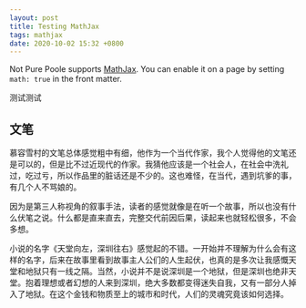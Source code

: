 ```yaml
---
layout: post
title: Testing MathJax
tags: mathjax
date: 2020-10-02 15:32 +0800
---
```

Not Pure Poole supports [MathJax](https://www.mathjax.org/). You can enable it on a page by setting `math: true` in the front matter.

测试测试


## 文笔

慕容雪村的文笔总体感觉粗中有细，他作为一个当代作家，我个人觉得他的文笔还是可以的，但是比不过近现代的作家。我猜他应该是一个社会人，在社会中洗礼过，吃过亏，所以作品里的脏话还是不少的。这也难怪，在当代，遇到坑爹的事，有几个人不骂娘的。

因为是第三人称视角的叙事手法，读者的感觉就像是在听一个故事，所以也没有什么伏笔之说。什么都是直来直去，完整交代前因后果，读起来也就轻松很多，不会多想。

小说的名字《天堂向左，深圳往右》感觉起的不错。一开始并不理解为什么会有这样的名字，后来在故事里看到故事主人公们的人生起伏，也真的是多次让我感慨天堂和地狱只有一线之隔。当然，小说并不是说深圳是一个地狱，但是深圳也绝非天堂。抱着理想或者幻想的人来到深圳，绝大多数都变得迷失自我，又有一部分人掉入了地狱。在这个金钱和物质至上的城市和时代，人们的灵魂究竟该如何选择。